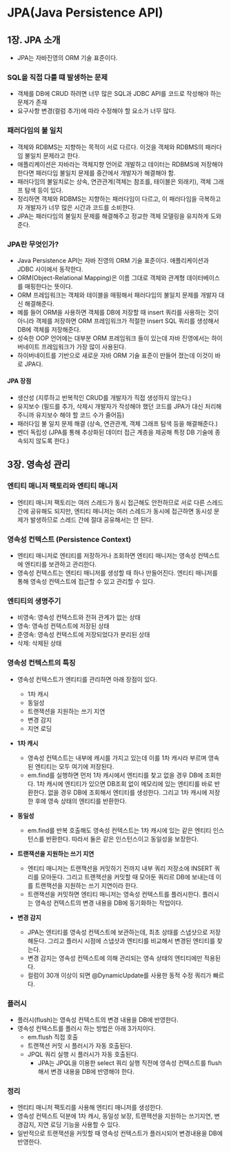 # JPA(Java Persistence API)

## 1장. JPA 소개
- JPA는 자바진영의 ORM 기술 표준이다.

### SQL을 직접 다룰 떄 발생하는 문제
- 객체를 DB에 CRUD 하려면 너무 많은 SQL과 JDBC API를 코드로 작성해야 하는 문제가 존재
- 요구사항 변경(컬럼 추가)에 따라 수정해야 할 요소가 너무 많다.

### 패러다임의 불 일치
- 객체와 RDBMS는 지향하는 목적이 서로 다르다. 이것을 객체와 RDBMS의 패러다임 불일치 문제라고 한다.
- 애플리케이션은 자바라는 객체지향 언어로 개발하고 데이터는 RDBMS에 저장해야 한다면 패러다임 불일치 문제를 중간에서 개발자가 해결해야 함.
- 패러다임의 불일치로는 상속, 연관관계(객체는 참조를, 테이블은 외래키), 객체 그래프 탐색 등이 있다.
- 정리하면 객체와 RDBMS는 지향하는 패러다임이 다르고, 이 패러다임을 극복하고자 개발자가 너무 많은 시간과 코드를 소비한다.
- JPA는 패러다임의 불일치 문제를 해결해주고 정교한 객체 모델링을 유지하게 도와준다.

### JPA란 무엇인가?
- Java Persistence API는 자바 진영의 ORM 기술 표준이다. 애플리케이션과 JDBC 사이에서 동작한다.
- ORM(Object-Relational Mapping)은 이름 그대로 객체와 관계형 데이터베이스를 매핑한다는 뜻이다.
- ORM 프레임워크는 객체와 테이블을 매핑해서 패러다임의 불일치 문제를 개발자 대신 해결해준다.
- 예를 들어 ORM을 사용하면 객체를 DB에 저장할 때 insert 쿼리를 사용하는 것이 아니라 객체를 저장하면 ORM 프레임워크가
적절한 insert SQL 쿼리를 생성해서 DB에 객체를 저장해준다.
- 성숙한 OOP 언어에는 대부분 ORM 프레임워크 들이 있는데 자바 진영에서는 하이버네이트 프레임워크가 가장 많이 사용된다.
- 하이버네이트를 기반으로 새로운 자바 ORM 기술 표준이 만들어 졌는데 이것이 바로 JPA다.

#### JPA 장점
- 생산성 (지루하고 반복적인 CRUD를 개발자가 직접 생성하지 않는다.)
- 유지보수 (필드를 추가, 삭제시 개발자가 작성해야 했던 코드를 JPA가 대신 처리해주니까 유지보수 해야 할 코드 수가 줄어듬)
- 패러다임 불 일치 문제 해결 (상속, 연관관계, 객체 그래프 탐색 등을 해결해준다.)
- 벤더 독립성 (JPA를 통해 추상화된 데이터 접근 계층을 제공해 특정 DB 기술에 종속되지 않도록 한다.)

## 3장. 영속성 관리

### 엔티티 매니저 팩토리와 엔티티 매니저
- 엔티티 매니저 팩토리는 여러 스레드가 동시 접근해도 안전하므로 서로 다른 스레드간에 공유해도 되지만, 엔티티 매니저는 여러 스레드가
동시에 접근하면 동시성 문제가 발생하므로 스레드 간에 절대 공유해서는 안 된다.

### 영속성 컨텍스트 (Persistence Context)
- 엔티티 매니저로 엔티티를 저장하거나 조회하면 엔티티 매니저는 영속성 컨텍스트에 엔티티를 보관하고 관리한다.
- 영속성 컨텍스트는 엔티티 매니저를 생성할 때 하나 만들어진다. 엔티티 매니저를 통해 영속성 컨텍스트에 접근할 수 있고 관리할 수 있다.

### 엔티티의 생명주기
- 비영속: 영속성 컨텍스트와 전혀 관계가 없는 상태
- 영속: 영속성 컨텍스트에 저장된 상태
- 준영속: 영속성 컨텍스트에 저장되었다가 분리된 상태
- 삭제: 삭제된 상태

### 영속성 컨텍스트의 특징
- 영속성 컨텍스트가 엔티티를 관리하면 아래 장점이 있다.
  - 1차 캐시
  - 동일성
  - 트랜잭션을 지원하는 쓰기 지연
  - 변경 감지
  - 지연 로딩

- **1차 캐시**
  - 영속성 컨텍스트는 내부에 캐시를 가지고 있는데 이를 1차 캐시라 부르며 영속된 엔티티는 모두 여기에 저장된다.
  - em.find를 실행하면 먼저 1차 캐시에서 엔티티를 찾고 없을 경우 DB에 조회한다. 1차 캐시에 엔티티가 있으면 DB조회 없이 메모리에 있는 엔티티를
    바로 반환한다. 없을 경우 DB에 조회해서 엔티티를 생성한다. 그리고 1차 캐시에 저장한 후에 영속 상태의 엔티티를 반환한다.
- **동일성**
  - em.find를 반복 호출해도 영속성 컨텍스트는 1차 캐시에 있는 같은 엔티티 인스턴스를 반환한다. 따라서 둘은 같은 인스턴스이고 동일성을 보장한다.
- **트랜잭션을 지원하는 쓰기 지연**
  - 엔티티 매니저는 트랜잭션을 커밋하기 전까지 내부 쿼리 저장소에 INSERT 쿼리를 모아둔다. 그리고 트랜잭션을 커밋할 때 모아둔 쿼리르 DB에 보내는데
  이를 트랜잭션을 지원하는 쓰기 지연이라 한다.
  - 트랜잭션을 커밋하면 엔티티 매니저는 영속성 컨텍스트를 플러시한다. 플러시는 영속성 컨텍스트의 변경 내용을 DB에 동기화하는 작업이다.
- **변경 감지**
  - JPA는 엔티티를 영속성 컨텍스트에 보관하는데, 최초 상태를 스냅샷으로 저장해둔다. 
  그리고 플러시 시점에 스냅샷과 엔티티를 비교해서 변경된 엔티티를 찾는다.
  - 변경 감지는 영속성 컨텍스트에 의해 관리되는 영속 상태의 엔티티에만 적용된다.
  - 컬럼이 30개 이상이 되면 @DynamicUpdate를 사용한 동적 수정 쿼리가 빠르다. 

### 플러시
- 플러시(flush)는 영속성 컨텍스트의 변경 내용을 DB에 반영한다.
- 영속성 컨텍스트를 플러시 하는 방법은 아래 3가지이다.
  - em.flush 직접 호출
  - 트랜잭션 커밋 시 플러시가 자동 호출된다.
  - JPQL 쿼리 실행 시 플러시가 자동 호출된다.
    - JPA는 JPQL을 이용한 select 쿼리 실행 직전에 영속성 컨텍스트를 flush해서 변경 내용을 DB에 반영해야 한다.

### 정리
- 엔티티 매니저 팩토리를 사용해 엔티티 매니저를 생성한다.
- 영속성 컨텍스트 덕분에 1차 캐시, 동일성 보장, 트랜잭션을 지원하는 쓰기지연, 변경감지, 지연 로딩 기능을 사용할 수 있다.
- 일반적으로 트랜잭션을 커밋할 때 영속성 컨텍스트가 플러시되어 변경내용을 DB에 반영한다.
